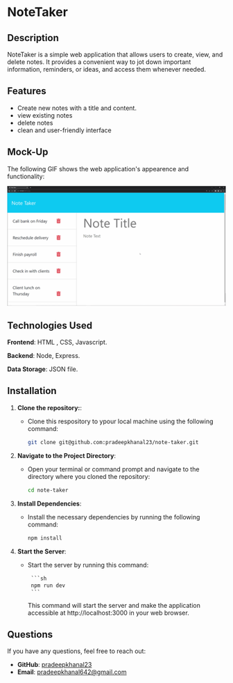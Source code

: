 # NoteTaker

## Description

NoteTaker is a simple web application that allows users to create, view, and delete notes. It provides a convenient way to jot down important information, reminders, or ideas, and access them whenever needed.

## Features

- Create new notes with a title and content.
- view existing notes
- delete notes
- clean and user-friendly interface

## Mock-Up

The following GIF shows the web application's appearence and functionality:

![NoteTaker Demo](./public/assets/images/note-taker%20demo.gif)

## Technologies Used

**Frontend**: HTML , CSS, Javascript.

**Backend**: Node, Express.

**Data Storage**: JSON file.

## Installation

1.  **Clone the repository:**:

    - Clone this respository to ypour local machine using the following command:

      ```sh
      git clone git@github.com:pradeepkhanal23/note-taker.git
      ```

2.  **Navigate to the Project Directory**:

    - Open your terminal or command prompt and navigate to the directory where you cloned the repository:

      ```sh
      cd note-taker
      ```

3.  **Install Dependencies**:

    - Install the necessary dependencies by running the following command:

      ```sh
      npm install
      ```

4.  **Start the Server**:

    - Start the server by running this command:

           ```sh
           npm run dev
           ```

      This command will start the server and make the application accessible at http://localhost:3000 in your web browser.

## Questions

If you have any questions, feel free to reach out:

- **GitHub**: [pradeepkhanal23](https://github.com/pradeepkhanal23)
- **Email**: [pradeepkhanal642@gmail.com](mailto:pradeepkhanal642@gmail.com)
